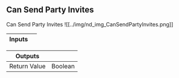 ## Can Send Party Invites
Can Send Party Invites
![[../img/nd_img_CanSendPartyInvites.png]]

|Inputs||
|--|--|

|Outputs||
|--|--|
| Return Value | Boolean |
